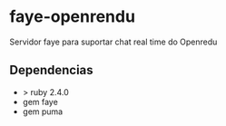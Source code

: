# faye-openrendu
Servidor faye para suportar chat real time do Openredu

## Dependencias
- \> ruby 2.4.0
- gem faye
- gem puma
